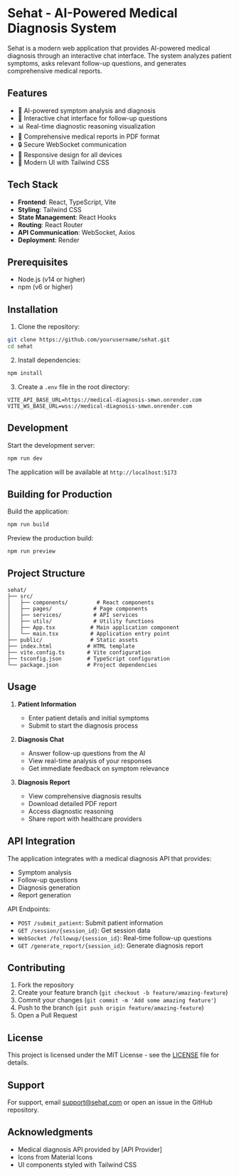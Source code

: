 # Sehat - AI-Powered Medical Diagnosis System

Sehat is a modern web application that provides AI-powered medical diagnosis through an interactive chat interface. The system analyzes patient symptoms, asks relevant follow-up questions, and generates comprehensive medical reports.

## Features

- 🤖 AI-powered symptom analysis and diagnosis
- 💬 Interactive chat interface for follow-up questions
- 📊 Real-time diagnostic reasoning visualization
- 📝 Comprehensive medical reports in PDF format
- 🔒 Secure WebSocket communication
- 📱 Responsive design for all devices
- 🎨 Modern UI with Tailwind CSS

## Tech Stack

- **Frontend**: React, TypeScript, Vite
- **Styling**: Tailwind CSS
- **State Management**: React Hooks
- **Routing**: React Router
- **API Communication**: WebSocket, Axios
- **Deployment**: Render

## Prerequisites

- Node.js (v14 or higher)
- npm (v6 or higher)

## Installation

1. Clone the repository:
```bash
git clone https://github.com/yourusername/sehat.git
cd sehat
```

2. Install dependencies:
```bash
npm install
```

3. Create a `.env` file in the root directory:
```env
VITE_API_BASE_URL=https://medical-diagnosis-smwn.onrender.com
VITE_WS_BASE_URL=wss://medical-diagnosis-smwn.onrender.com
```

## Development

Start the development server:
```bash
npm run dev
```

The application will be available at `http://localhost:5173`

## Building for Production

Build the application:
```bash
npm run build
```

Preview the production build:
```bash
npm run preview
```

## Project Structure

```
sehat/
├── src/
│   ├── components/         # React components
│   ├── pages/             # Page components
│   ├── services/          # API services
│   ├── utils/             # Utility functions
│   ├── App.tsx           # Main application component
│   └── main.tsx          # Application entry point
├── public/               # Static assets
├── index.html           # HTML template
├── vite.config.ts       # Vite configuration
├── tsconfig.json        # TypeScript configuration
└── package.json         # Project dependencies
```

## Usage

1. **Patient Information**
   - Enter patient details and initial symptoms
   - Submit to start the diagnosis process

2. **Diagnosis Chat**
   - Answer follow-up questions from the AI
   - View real-time analysis of your responses
   - Get immediate feedback on symptom relevance

3. **Diagnosis Report**
   - View comprehensive diagnosis results
   - Download detailed PDF report
   - Access diagnostic reasoning
   - Share report with healthcare providers

## API Integration

The application integrates with a medical diagnosis API that provides:
- Symptom analysis
- Follow-up questions
- Diagnosis generation
- Report generation

API Endpoints:
- `POST /submit_patient`: Submit patient information
- `GET /session/{session_id}`: Get session data
- `WebSocket /followup/{session_id}`: Real-time follow-up questions
- `GET /generate_report/{session_id}`: Generate diagnosis report

## Contributing

1. Fork the repository
2. Create your feature branch (`git checkout -b feature/amazing-feature`)
3. Commit your changes (`git commit -m 'Add some amazing feature'`)
4. Push to the branch (`git push origin feature/amazing-feature`)
5. Open a Pull Request

## License

This project is licensed under the MIT License - see the [LICENSE](LICENSE) file for details.

## Support

For support, email support@sehat.com or open an issue in the GitHub repository.

## Acknowledgments

- Medical diagnosis API provided by [API Provider]
- Icons from Material Icons
- UI components styled with Tailwind CSS
